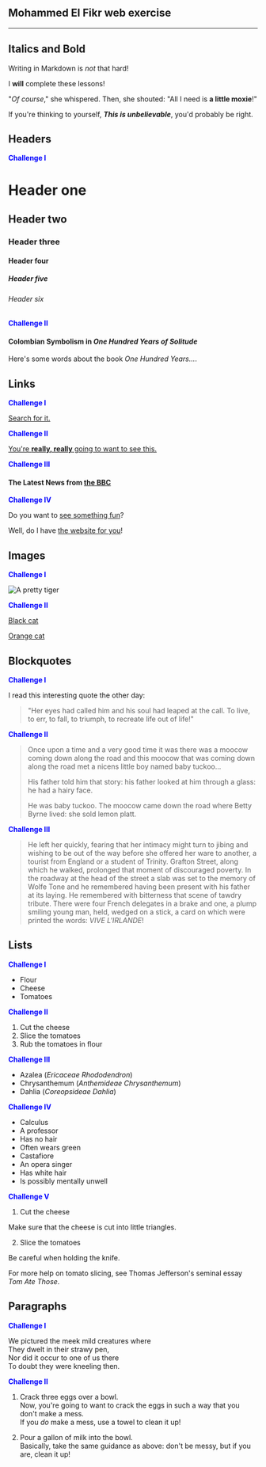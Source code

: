 ## Mohammed El Fikr web exercise
---

## **Italics and Bold**


Writing in Markdown is _not_ that hard!

I **will** complete these lessons!

"_Of course_," she whispered. Then, she shouted: "All I need is **a little moxie**!"

If you're thinking to yourself, **_This is unbelievable_**, you'd probably be right.


## **Headers**


 <span style="color:blue">**Challenge I**</span>

# Header one
## Header two
### Header three
#### Header four
##### Header five
###### Header six

<span style="color:blue">**Challenge II**</span>

#### Colombian Symbolism in _One Hundred Years of Solitude_

Here's some words about the book _One Hundred Years..._.

## **Links**


<span style="color:blue">**Challenge I**</span>

[Search for it.](www.google.com)

<span style="color:blue">**Challenge II**</span>

[You're **really, really** going to want to see this.](www.dailykitten.com)

<span style="color:blue">**Challenge III**</span>

#### The Latest News from [the BBC](www.bbc.com/news)

<span style="color:blue">**Challenge IV**</span>

Do you want to [see something fun][a fun place]?

Well, do I have [the website for you][another fun place]!

[a fun place]: www.zombo.com
[another fun place]: www.stumbleupon.com


## **Images**


<span style="color:blue">**Challenge I**</span>

![A pretty tiger](https://upload.wikimedia.org/wikipedia/commons/5/56/Tiger.50.jpg)

<span style="color:blue">**Challenge II**</span>

[Black cat][Black]

[Orange cat][Orange]

[Black]: https://upload.wikimedia.org/wikipedia/commons/a/a3/81_INF_DIV_SSI.jpg

[Orange]: http://icons.iconarchive.com/icons/google/noto-emoji-animals-nature/256/22221-cat-icon.png

## **Blockquotes**


<span style="color:blue">**Challenge I**</span>

I read this interesting quote the other day:

>"Her eyes had called him and his soul had leaped at the call. To live, to err, to fall, to triumph, to recreate life out of life!"

<span style="color:blue">**Challenge II**</span>

>Once upon a time and a very good time it was there was a moocow coming down along the road and this moocow that was coming down along the road met a nicens little boy named baby tuckoo...
>
>His father told him that story: his father looked at him through a glass: he had a hairy face.
>
>He was baby tuckoo. The moocow came down the road where Betty Byrne lived: she sold lemon platt.

<span style="color:blue">**Challenge III**</span>

>He left her quickly, fearing that her intimacy might turn to jibing and wishing to be out of the way before she offered her ware to another, a tourist from England or a student of Trinity. Grafton Street, along which he walked, prolonged that moment of discouraged poverty. In the roadway at the head of the street a slab was set to the memory of Wolfe Tone and he remembered having been present with his father at its laying. He remembered with bitterness that scene of tawdry tribute. There were four French delegates in a brake and one, a plump smiling young man, held, wedged on a stick, a card on which were printed the words: _VIVE L'IRLANDE_!

## **Lists**


<span style="color:blue">**Challenge I**</span>

* Flour
* Cheese
* Tomatoes

<span style="color:blue">**Challenge II**</span>

1. Cut the cheese
2. Slice the tomatoes
3. Rub the tomatoes in flour

<span style="color:blue">**Challenge III**</span>

* Azalea (_Ericaceae Rhododendron_)
* Chrysanthemum (_Anthemideae Chrysanthemum_)
* Dahlia (_Coreopsideae Dahlia_)

<span style="color:blue">**Challenge IV**</span>

* Calculus
 * A professor
 * Has no hair
 * Often wears green
* Castafiore
 * An opera singer
 * Has white hair
 * Is possibly mentally unwell

<span style="color:blue">**Challenge V**</span>

 1. Cut the cheese
  
 Make sure that the cheese is cut into little triangles.

2. Slice the tomatoes
  
 Be careful when holding the knife.
  
 For more help on tomato slicing, see Thomas Jefferson's seminal essay _Tom Ate Those_.

## **Paragraphs**

<span style="color:blue">**Challenge I**</span>

 We pictured the meek mild creatures where  
They dwelt in their strawy pen,  
Nor did it occur to one of us there  
To doubt they were kneeling then.  

<span style="color:blue">**Challenge II**</span>

1. Crack three eggs over a bowl.  
 Now, you're going to want to crack the eggs in such a way that you don't make a mess.  
 If you _do_ make a mess, use a towel to clean it up!

2. Pour a gallon of milk into the bowl.  
 Basically, take the same guidance as above: don't be messy, but if you are, clean it up!
